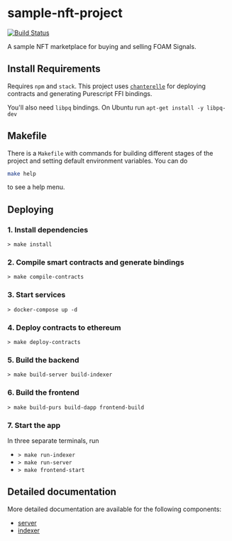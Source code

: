 # sample-nft-project
[![Build Status](https://travis-ci.com/f-o-a-m/sample-nft-project.svg?token=qCHTaxpXTk53j8Cxixyq&branch=master)](https://travis-ci.com/f-o-a-m/sample-nft-project)

A sample NFT marketplace for buying and selling FOAM Signals.

## Install Requirements
Requires `npm` and `stack`. This project uses [`chanterelle`](https://github.com/f-o-a-m/chanterelle) for deploying contracts and generating Purescript FFI bindings.

You'll also need `libpq` bindings. On Ubuntu run `apt-get install -y libpq-dev`

## Makefile
There is a `Makefile` with commands for building different stages of the project and setting default environment variables. You can do

```bash
make help
```

to see a help menu.

## Deploying

### 1. Install dependencies
`> make install`

### 2. Compile smart contracts and generate bindings
`> make compile-contracts`

### 3. Start services
`> docker-compose up -d`

### 4. Deploy contracts to ethereum
`> make deploy-contracts`

### 5. Build the backend
`> make build-server build-indexer`

### 6. Build the frontend
`> make build-purs build-dapp frontend-build`

### 7. Start the app
In three separate terminals, run
- `> make run-indexer`
- `> make run-server`
- `> make frontend-start`

## Detailed documentation

More detailed documentation are available for the following components:
- [server](https://github.com/f-o-a-m/sample-nft-project/blob/master/server/README.md)
- [indexer](https://github.com/f-o-a-m/sample-nft-project/blob/master/indexer/README.md)


